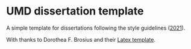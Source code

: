 # UMD dissertation template
A simple template for dissertations following the style guidelines ([2021](https://gradschool.umd.edu/sites/gradschool.umd.edu/files/uploads/DissertationThesis/etd_style_guide_201708.pdf)).

With thanks to Dorothea F. Brosius and their [Latex template](https://terpconnect.umd.edu/~dbrosius/LatexThesisTemplate/).
